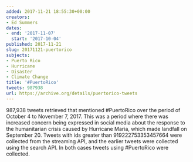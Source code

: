 ```yaml
---
added: 2017-11-21 18:55:30+00:00
creators:
- Ed Summers
dates:
- end: '2017-11-07'
  start: '2017-10-04'
published: 2017-11-21
slug: 20171121-puertorico
subjects:
- Puerto Rico
- Hurricane
- Disaster
- Climate Change
title: '#PuertoRico'
tweets: 987938
url: https://archive.org/details/puertorico-tweets
---
```


987,938 tweets retrieved that mentioned #PuertoRico over the period of October 4 to November 7, 2017. This was a period where there was increased concern being expressed in social media about the response to the humanitarian crisis caused by Hurricane Maria, which made landfall on September 20. Tweets with ids greater than 919222753353457664 were collected from the streaming API, and the earlier tweets were collected using the search API. In both cases tweets using #PuertoRico were collected.

